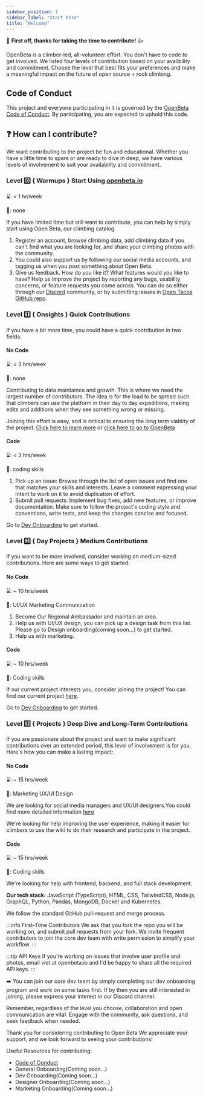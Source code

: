 ```yaml
---
sidebar_position: 1
sidebar_label: "Start here"
title: "Welcome"
---
```


🎉 **First off, thanks for taking the time to contribute!** 👍

OpenBeta is a climber-led, all-volunteer effort. You don't have to code to get involved. We listed four levels of contribution based on your avalibility and commitment. Choose the level that best fits your preferences and make a meaningful impact on the future of open source + rock climbing.

## Code of Conduct

This project and everyone participating in it is governed by the [OpenBeta Code of Conduct](./code-of-conduct). By participating, you are expected to uphold this code.

## ❓ How can I contribute?

We want contributing to the project be fun and educational. Whether you have a little time to spare or are ready to dive in deep, we have various levels of involvement to suit your availability and commitment. 


### Level 0️⃣ { Warmups } Start Using [openbeta.io](https://openbeta.io/)
⌛: < 1 hr/week

🔨: none

If you have limited time but still want to contribute, you can help by simply start using Open Beta, our climbing catalog.

1. Register an account, browse climbing data, add climbing data if you can't find what you are looking for, and share your climbing photos with the community. 
2. You could also support us by following our social media accounts, and tagging us when you post something about Open Beta.
3. Give us feedback. How do you like it? What features would you like to have? Help us improve the project by reporting any bugs, usability concerns, or feature requests you come across. You can do so either through our [Discord](https://discord.com/invite/ptpnWWNkJx) community,  or by submitting issues in [Open Tacos GitHub repo](https://github.com/OpenBeta/open-tacos). 

### Level 1️⃣ { Onsights } Quick Contributions
If you have a bit more time, you could have a quick contribution in two fields:

#### No Code
⌛: < 3 hrs/week

🔨: none

Contributing to data maintaince and growth. This is where we need the largest number of contributors. The idea is for the load to be spread such that climbers can use the platform in their day to day expeditions, making edits and additions when they see something wrong or missing.

Joining this effort is easy, and is critical to ensuring the long term viabiity of the project. [Click here to learn more](/how-to-contribute/using-opentacos/introduction) or [click here to go to OpenBeta](https://openbeta.io)

#### Code 
⌛: < 3 hrs/week

🔨: coding skills

1. Pick up an issue: Browse through the list of open issues and find one that matches your skills and interests. Leave a comment expressing your intent to work on it to avoid duplication of effort.
2. Submit pull requests: Implement bug fixes, add new features, or improve documentation. Make sure to follow the project's coding style and conventions, write tests, and keep the changes concise and focused.

Go to [Dev Onboarding](https://docs.openbeta.io/how-to-contribute/onboarding-checklist) to get started.

### Level 2️⃣ { Day Projects } Medium Contributions
If you want to be more involved, consider working on medium-sized contributions. Here are some ways to get started: 

#### No Code

⌛: ~ 10 hrs/week

🔨: UI/UX Marketing Communication

1. Become Our Regional Ambassador and maintain an area.
2. Help us with UI/UX design, you can pick up a design task from this list. Please go to Design onboarding(coming soon...) to get started.
3. Help us with marketing.

#### Code

⌛: ~ 10 hrs/week

🔨: Coding skills

If our current project interests you, consider joining the project!
You can find our current project [here](https://docs.openbeta.io/project-ideas/software-dev).

Go to [Dev Onboarding](https://docs.openbeta.io/how-to-contribute/onboarding-checklist) to get started.

### Level 3️⃣ { Projects } Deep Dive and Long-Term Contributions

If you are passionate about the project and want to make significant contributions over an extended period, this level of involvement is for you. Here's how you can make a lasting impact:

#### No Code
⌛: ~ 15 hrs/week

🔨: Marketing UX/UI Design

We are looking for social media managers and UX/UI designers.You could find more detailed information [here](https://docs.openbeta.io/project-ideas/non-coding)

We're looking for help improving the user experience, making it easier for climbers to use the wiki to do their research and participate in the project.

#### Code
⌛: ~ 15 hrs/week

🔨: Coding skills

We're looking for help with frontend, backend, and full stack development.

**Our tech stack:** JavaScript (TypeScript), HTML, CSS, TailwindCSS, Node.js, GraphQL, Python, Pandas, MongoDB, Docker and Kubernetes.

We follow the standard GitHub pull-request and merge process.

:::info First-Time Contributors
We ask that you fork the repo you will be working on, and submit pull requests from your fork. We invite frequent contributors to join the core dev team with write permission to simplify your workflow.
:::

:::tip API Keys
If you're working on issues that involve user profile and photos, email viet at openbeta.io and I'd be happy to share all the required API keys.
:::

➡️ You can join our core dev team by simply completing our dev onboarding program and work on some tasks first. If by then you are still interested in joining, please express your interest in our Discord channel.


Remember, regardless of the level you choose, collaboration and open communication are vital. Engage with the community, ask questions, and seek feedback when needed. 

Thank you for considering contributing to Open Beta We appreciate your support, and we look forward to seeing your contributions!



Useful Resources for contributing:

- [Code of Conduct](https://docs.openbeta.io/how-to-contribute/code-of-conduct)
- General Onboarding(Coming soon...)
- Dev Onboarding(Coming soon...)
- Designer Onboarding(Coming soon...)
- Marketing Onboarding(Coming soon...)
